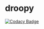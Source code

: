 # droopy
[![Codacy Badge](https://api.codacy.com/project/badge/Grade/129bf0e0d7d74148b90f518a027c2b69)](https://app.codacy.com/manual/dhatGuy/droopy?utm_source=github.com&utm_medium=referral&utm_content=dhatGuy/droopy&utm_campaign=Badge_Grade_Dashboard)